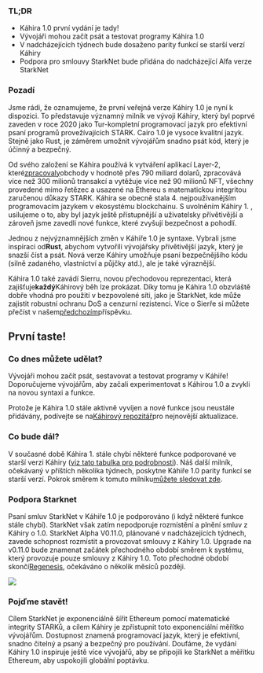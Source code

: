 ### TL;DR

* Káhira 1.0 první vydání je tady!
* Vývojáři mohou začít psát a testovat programy Káhira 1.0
* V nadcházejících týdnech bude dosaženo parity funkcí se starší verzí Káhiry
* Podpora pro smlouvy StarkNet bude přidána do nadcházející Alfa verze StarkNet

### Pozadí

Jsme rádi, že oznamujeme, že první veřejná verze Káhiry 1.0 je nyní k dispozici. To představuje významný milník ve vývoji Káhiry, který byl poprvé zaveden v roce 2020 jako Tur-kompletní programovací jazyk pro efektivní psaní programů provežívajících STARK. Cairo 1.0 je vysoce kvalitní jazyk. Stejně jako Rust, je záměrem umožnit vývojářům snadno psát kód, který je účinný a bezpečný.

Od svého založení se Káhira používá k vytváření aplikací Layer-2, které[zpracovaly](https://dashboard.starkware.co/starkex)obchody v hodnotě přes 790 miliard dolarů, zpracovává více než 300 milionů transakcí a vytěžuje více než 90 milionů NFT, všechny provedené mimo řetězec a usazené na Ethereu s matematickou integritou zaručenou důkazy STARK. Káhira se obecně stala 4. nejpoužívanějším programovacím jazykem v ekosystému blockchainu[](https://defillama.com/languages). S uvolněním Káhiry 1. , usilujeme o to, aby byl jazyk ještě přístupnější a uživatelsky přívětivější a zároveň jsme zavedli nové funkce, které zvyšují bezpečnost a pohodlí.

Jednou z nejvýznamnějších změn v Káhiře 1.0 je syntaxe. Vybrali jsme inspiraci od**Rust**, abychom vytvořili vývojářsky přívětivější jazyk, který je snazší číst a psát. Nová verze Káhiry umožňuje psaní bezpečnějšího kódu (silně zadaného, vlastnictví a půjčky atd.), ale je také výraznější.

Káhira 1.0 také zavádí Sierru, novou přechodovou reprezentaci, která zajišťuje**každý**Káhirový běh lze prokázat. Díky tomu je Káhira 1.0 obzvláště dobře vhodná pro použití v bezpovolené síti, jako je StarkNet, kde může zajistit robustní ochranu DoS a cenzurní rezistenci. Více o Sierře si můžete přečíst v našem[předchozím](https://medium.com/starkware/cairo-1-0-aa96eefb19a0)příspěvku.

## První taste!

### Co dnes můžete udělat?

Vývojáři mohou začít psát, sestavovat a testovat programy v Káhiře! Doporučujeme vývojářům, aby začali experimentovat s Káhirou 1.0 a zvykli na novou syntaxi a funkce.

Protože je Káhira 1.0 stále aktivně vyvíjen a nové funkce jsou neustále přidávány, podívejte se na[Káhirový repozitář](https://github.com/starkware-libs/cairo/)pro nejnovější aktualizace.

### Co bude dál?

V současné době Káhira 1. stále chybí některé funkce podporované ve starší verzi Káhiry ([viz tato tabulka pro podrobnosti](https://github.com/starkware-libs/cairo/blob/main/docs/FEATURE_PARITY.md)). Náš další milník, očekávaný v příštích několika týdnech, poskytne Káhiře 1.0 parity funkcí se starší verzí. Pokrok směrem k tomuto milníku[můžete sledovat zde](https://github.com/starkware-libs/cairo/blob/main/docs/FEATURE_PARITY.md).

### Podpora Starknet

Psaní smluv StarkNet v Káhiře 1.0 je podporováno (i když některé funkce stále chybí). StarkNet však zatím nepodporuje rozmístění a plnění smluv z Káhiry o 1.0. StarkNet Alpha V0.11.0, plánované v nadcházejících týdnech, zavede schopnost rozmístit a provozovat smlouvy z Káhiry 1.0. Upgrade na v0.11.0 bude znamenat začátek přechodného období směrem k systému, který provozuje pouze smlouvy z Káhiry 1.0. Toto přechodné období skončí[Regenesis](https://medium.com/starkware/starknet-regenesis-the-plan-bd0219843ef4), očekáváno o několik měsíců později.

![](/assets/0_odxbxeacqdwizlfw.jpg)

### Pojďme stavět!

Cílem StarkNet je exponenciálně šířit Ethereum pomocí matematické integrity STARKů, a cílem Káhiry je zpřístupnit toto exponenciální měřítko vývojářům. Dostupnost znamená programovací jazyk, který je efektivní, snadno čitelný a psaný a bezpečný pro používání. Doufáme, že vydání Káhiry 1.0 inspiruje ještě více vývojářů, aby se připojili ke StarkNet a měřítku Ethereum, aby uspokojili globální poptávku.